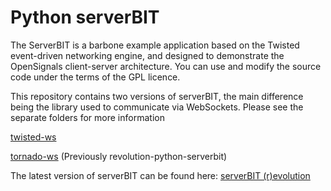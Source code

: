 # Python serverBIT

The ServerBIT is a barbone example application based on the Twisted event-driven networking engine, and designed to demonstrate the OpenSignals client-server architecture. You can use and modify the source code under the terms of the GPL licence.

This repository contains two versions of serverBIT, the main difference being the library used to communicate via WebSockets. Please see the separate folders for more information

[twisted-ws](/twisted-ws)

[tornado-ws](/tornado-ws) (Previously revolution-python-serverbit)

The latest version of serverBIT can be found here:
[serverBIT (r)evolution](https://github.com/BITalinoWorld/revolution-python-serverbit)
